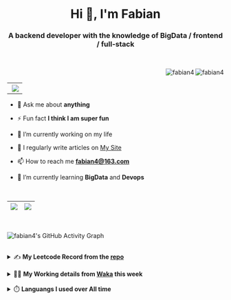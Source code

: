 <h1 align="center">Hi 👋, I'm Fabian</h1>
<h3 align="center">A backend developer with the knowledge of BigData / frontend / full-stack</h3>

<br/>

<img align="right" src="https://komarev.com/ghpvc/?username=fabian4&label=views&color=0e75b6&style=flat" alt="fabian4" /><img align="right" src="https://img.shields.io/badge/Author-fabian4-orange?logo=Dark%20Reader" alt="fabian4" />

<br/>

<table align="right" border="0.5"><tr><th><img align="right"  src="https://github-readme-stats.vercel.app/api/top-langs/?username=fabian4&layout=compact&theme=buefy&hide_border=true"/</th></tr></table>

- 💬 Ask me about **anything**

- ⚡ Fun fact **I think I am super fun**

- 🔭 I’m currently working on my life

- 📝 I regularly write articles on [My Site](https://fabian4.site/)

- 📫 How to reach me **fabian4@163.com**

- 🌱 I’m currently learning **BigData** and **Devops** 

<!-- - 📄 Know about my Daily details on [My Personal Blog Galllery](https://fabian4.github.io/gallery/) -->

<br/>

|  <img align="center" src="https://github-readme-streak-stats.herokuapp.com/?user=fabian4&theme=gruvbox_duo&currStreakNum=2FD3EB&fire=pink&sideLabels=F00&hide_border=true&date_format=[Y.]n.j" /> |  <img align="center" src="https://github-readme-stats.vercel.app/api?username=fabian4&count_private=true&show_icons=true&theme=flag-india&show_owner=true&hide_border=true" />|
| ------------- | ------------- |

<br/>

![fabian4's GitHub Activity Graph](https://github-readme-activity-graph.cyclic.app/graph?username=fabian4&theme=github-light)

<br/>
<details>
  <summary>✍️ <b>My Leetcode Record from the <a href="https://github.com/fabian4/leetcode">repo</a></b></summary>
 
 ---
  
|[![Leetcode Stats](https://leetcard.jacoblin.cool/fabianbao?theme=light&font=Zen%20Kurenaido&ext=heatmap&site=cn&border=0)](https://leetcode-cn.com/u/fabianbao/)|
| ------------- |
  
<!--|[![Leetcode Stats](https://leetcard.jacoblin.cool/fabianbao?theme=light&font=Bubbler%20One&ext=heatmap&site=cn&border=0)](https://leetcode-cn.com/u/fabianbao/)|[![fabian's LeetCode Stats](https://leetcode-stats.vercel.app/api?username=fabian)](https://leetcode-cn.com/u/fabianbao/)|
| ------------- | ------------- | -->
  
|![image](https://user-images.githubusercontent.com/60428924/216034888-f8b4b00e-da4c-486c-9872-e4a18b9c6325.png)|
| ------------- |
|![image](https://user-images.githubusercontent.com/60428924/216035023-02273762-0103-4d59-affc-23d4d0c18d1d.png)|
  
</details>

<br/>

<details>
  <summary>👨‍💻 <b>My Working details from <a href="https://wakatime.com/@fabian4">Waka</a> this week</b></summary>

---

<!--START_SECTION:waka-->
![Code Time](http://img.shields.io/badge/Code%20Time-386%20hrs%2035%20mins-blue)

**I'm an Early 🐤** 

```text
🌞 Morning                702 commits         █████████░░░░░░░░░░░░░░░░   36.39 % 
🌆 Daytime                586 commits         ████████░░░░░░░░░░░░░░░░░   30.38 % 
🌃 Evening                622 commits         ████████░░░░░░░░░░░░░░░░░   32.24 % 
🌙 Night                  19 commits          ░░░░░░░░░░░░░░░░░░░░░░░░░   00.98 % 
```
📅 **I'm Most Productive on Wednesday** 

```text
Monday                   311 commits         ████░░░░░░░░░░░░░░░░░░░░░   16.12 % 
Tuesday                  292 commits         ████░░░░░░░░░░░░░░░░░░░░░   15.14 % 
Wednesday                354 commits         █████░░░░░░░░░░░░░░░░░░░░   18.35 % 
Thursday                 282 commits         ████░░░░░░░░░░░░░░░░░░░░░   14.62 % 
Friday                   298 commits         ████░░░░░░░░░░░░░░░░░░░░░   15.45 % 
Saturday                 173 commits         ██░░░░░░░░░░░░░░░░░░░░░░░   08.97 % 
Sunday                   219 commits         ███░░░░░░░░░░░░░░░░░░░░░░   11.35 % 
```


📊 **This Week I Spent My Time On** 

```text
💬 Programming Languages: 
Java                     4 hrs 29 mins       █████████████████████░░░░   84.30 % 
YAML                     30 mins             ██░░░░░░░░░░░░░░░░░░░░░░░   09.57 % 
JavaScript               7 mins              █░░░░░░░░░░░░░░░░░░░░░░░░   02.20 % 
TypeScript               4 mins              ░░░░░░░░░░░░░░░░░░░░░░░░░   01.39 % 
XML                      3 mins              ░░░░░░░░░░░░░░░░░░░░░░░░░   01.05 % 

🔥 Editors: 
IntelliJ                 4 hrs 38 mins       ██████████████████████░░░   87.29 % 
WebStorm                 40 mins             ███░░░░░░░░░░░░░░░░░░░░░░   12.71 % 

💻 Operating System: 
Mac                      5 hrs 19 mins       █████████████████████████   100.00 % 
```


<!--END_SECTION:waka-->
  
</details>

<br/>

<details>
  <summary>⏱️ <b>Languangs I used over All time</b></summary>
  
---
  
![languages all time](https://wakatime.com/share/@32ef5ac6-eac5-4886-805c-ce9fe059857e/efc24c85-e478-4696-bcbd-c5669145b831.svg)
  
</details>
